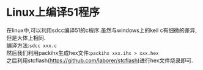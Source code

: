 # Linux上编译51程序
在linux中,可以利用sdcc编译51的c程序.虽然与windows上的keil c有细微的差异,但是大体上相同.  
编译方法:`sdcc xxx.c`  
然后我们利用packihx生成hex文件:`packihx xxx.ihx > xxx.hex`  
之后利用stcflash(https://github.com/laborer/stcflash)进行hex文件烧录即可.  
